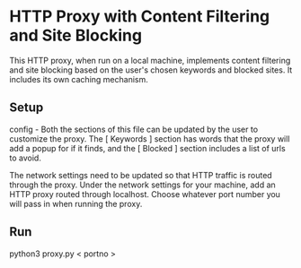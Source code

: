 # HTTP Proxy with Content Filtering and Site Blocking

This HTTP proxy, when run on a local machine, implements content filtering and site blocking based on the user's chosen keywords and blocked sites. It includes its own caching mechanism.

## Setup

config - Both the sections of this file can be updated by the user to customize the proxy. The [ Keywords ] section has words that the proxy will add a popup for if it finds, and the [ Blocked ] section includes a list of urls to avoid. 

The network settings need to be updated so that HTTP traffic is routed through the proxy. Under the network settings for your machine, add an HTTP proxy routed through localhost. Choose whatever port number you will pass in when running the proxy.

## Run

python3 proxy.py < portno >
